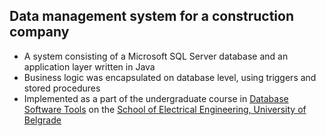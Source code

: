 ## Data management system for a construction company
-	A system consisting of a Microsoft SQL Server database and an application layer written in Java
-	Business logic was encapsulated on database level, using triggers and stored procedures
- Implemented as a part of the undergraduate course in  [Database Software Tools](https://www.etf.bg.ac.rs/en/fis/karton_predmeta/13S113SAB) on the [School of Electrical Engineering, University of Belgrade](https://www.etf.bg.ac.rs/en)
